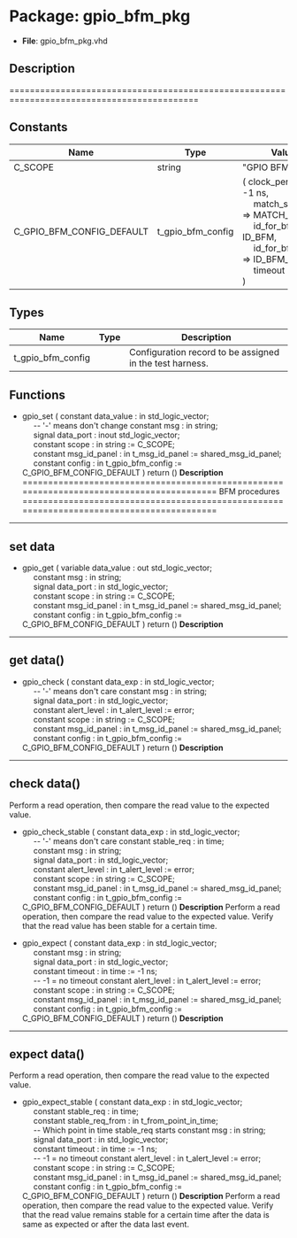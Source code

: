 # Package: gpio_bfm_pkg

- **File**: gpio_bfm_pkg.vhd
## Description

===========================================================================================

## Constants

| Name                      | Type              | Value                                                                                                                                                                                                                                                                                                                         | Description                                   |
| ------------------------- | ----------------- | ----------------------------------------------------------------------------------------------------------------------------------------------------------------------------------------------------------------------------------------------------------------------------------------------------------------------------- | --------------------------------------------- |
| C_SCOPE                   | string            |  "GPIO BFM"                                                                                                                                                                                                                                                                                                                   |                                               |
| C_GPIO_BFM_CONFIG_DEFAULT | t_gpio_bfm_config |  (     clock_period     => -1 ns,<br><span style="padding-left:20px">     match_strictness => MATCH_STD,<br><span style="padding-left:20px">     id_for_bfm       => ID_BFM,<br><span style="padding-left:20px">     id_for_bfm_wait  => ID_BFM_WAIT,<br><span style="padding-left:20px">     timeout          => -1 ns     ) |  Define the default value for the BFM config  |
## Types

| Name              | Type | Description                                                |
| ----------------- | ---- | ---------------------------------------------------------- |
| t_gpio_bfm_config |      |  Configuration record to be assigned in the test harness.  |
## Functions
- gpio_set <font id="function_arguments">( constant data_value   : in    std_logic_vector;<br><span style="padding-left:20px">  -- '-' means don't change constant msg          : in    string;<br><span style="padding-left:20px"> signal data_port      : inout std_logic_vector;<br><span style="padding-left:20px"> constant scope        : in    string            := C_SCOPE;<br><span style="padding-left:20px"> constant msg_id_panel : in    t_msg_id_panel    := shared_msg_id_panel;<br><span style="padding-left:20px"> constant config       : in    t_gpio_bfm_config := C_GPIO_BFM_CONFIG_DEFAULT ) </font> <font id="function_return">return ()</font>
**Description**
=========================================================================================
 BFM procedures
=========================================================================================
-------------------------------------------------------------------------------
 set data
-------------------------------------------------------------------------------

- gpio_get <font id="function_arguments">( variable data_value   : out std_logic_vector;<br><span style="padding-left:20px"> constant msg          : in  string;<br><span style="padding-left:20px"> signal data_port      : in  std_logic_vector;<br><span style="padding-left:20px"> constant scope        : in  string            := C_SCOPE;<br><span style="padding-left:20px"> constant msg_id_panel : in  t_msg_id_panel    := shared_msg_id_panel;<br><span style="padding-left:20px"> constant config       : in  t_gpio_bfm_config := C_GPIO_BFM_CONFIG_DEFAULT ) </font> <font id="function_return">return ()</font>
**Description**
-------------------------------------------------------------------------------
 get data()
-------------------------------------------------------------------------------

- gpio_check <font id="function_arguments">( constant data_exp     : in std_logic_vector;<br><span style="padding-left:20px">  -- '-' means don't care constant msg          : in string;<br><span style="padding-left:20px"> signal data_port      : in std_logic_vector;<br><span style="padding-left:20px"> constant alert_level  : in t_alert_level     := error;<br><span style="padding-left:20px"> constant scope        : in string            := C_SCOPE;<br><span style="padding-left:20px"> constant msg_id_panel : in t_msg_id_panel    := shared_msg_id_panel;<br><span style="padding-left:20px"> constant config       : in t_gpio_bfm_config := C_GPIO_BFM_CONFIG_DEFAULT ) </font> <font id="function_return">return ()</font>
**Description**
-------------------------------------------------------------------------------
 check data()
-------------------------------------------------------------------------------
 Perform a read operation, then compare the read value to the expected value.

- gpio_check_stable <font id="function_arguments">( constant data_exp     : in std_logic_vector;<br><span style="padding-left:20px">  -- '-' means don't care constant stable_req   : in time;<br><span style="padding-left:20px"> constant msg          : in string;<br><span style="padding-left:20px"> signal data_port      : in std_logic_vector;<br><span style="padding-left:20px"> constant alert_level  : in t_alert_level     := error;<br><span style="padding-left:20px"> constant scope        : in string            := C_SCOPE;<br><span style="padding-left:20px"> constant msg_id_panel : in t_msg_id_panel    := shared_msg_id_panel;<br><span style="padding-left:20px"> constant config       : in t_gpio_bfm_config := C_GPIO_BFM_CONFIG_DEFAULT ) </font> <font id="function_return">return ()</font>
**Description**
 Perform a read operation, then compare the read value to the expected value.
 Verify that the read value has been stable for a certain time.

- gpio_expect <font id="function_arguments">( constant data_exp     : in std_logic_vector;<br><span style="padding-left:20px"> constant msg          : in string;<br><span style="padding-left:20px"> signal data_port      : in std_logic_vector;<br><span style="padding-left:20px"> constant timeout      : in time              := -1 ns;<br><span style="padding-left:20px">  -- -1 = no timeout constant alert_level  : in t_alert_level     := error;<br><span style="padding-left:20px"> constant scope        : in string            := C_SCOPE;<br><span style="padding-left:20px"> constant msg_id_panel : in t_msg_id_panel    := shared_msg_id_panel;<br><span style="padding-left:20px"> constant config       : in t_gpio_bfm_config := C_GPIO_BFM_CONFIG_DEFAULT ) </font> <font id="function_return">return ()</font>
**Description**
-------------------------------------------------------------------------------
 expect data()
-------------------------------------------------------------------------------
 Perform a read operation, then compare the read value to the expected value.

- gpio_expect_stable <font id="function_arguments">( constant data_exp        : in std_logic_vector;<br><span style="padding-left:20px"> constant stable_req      : in time;<br><span style="padding-left:20px"> constant stable_req_from : in t_from_point_in_time;<br><span style="padding-left:20px">  -- Which point in time stable_req starts constant msg             : in string;<br><span style="padding-left:20px"> signal data_port         : in std_logic_vector;<br><span style="padding-left:20px"> constant timeout         : in time              := -1 ns;<br><span style="padding-left:20px">  -- -1 = no timeout constant alert_level     : in t_alert_level     := error;<br><span style="padding-left:20px"> constant scope           : in string            := C_SCOPE;<br><span style="padding-left:20px"> constant msg_id_panel    : in t_msg_id_panel    := shared_msg_id_panel;<br><span style="padding-left:20px"> constant config          : in t_gpio_bfm_config := C_GPIO_BFM_CONFIG_DEFAULT ) </font> <font id="function_return">return ()</font>
**Description**
 Perform a read operation, then compare the read value to the expected value.
 Verify that the read value remains stable for a certain time after the data
 is same as expected or after the data last event.

